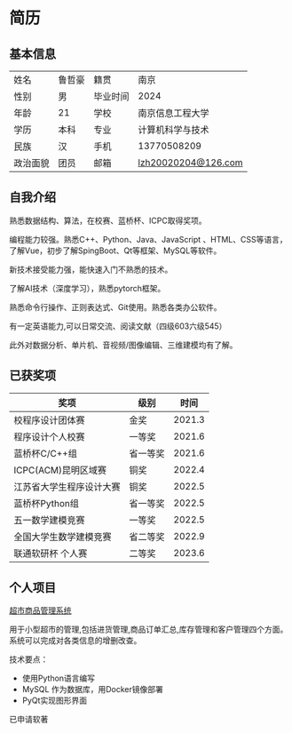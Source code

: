 # 简历

## 基本信息

|||||
|-|-|-|-|
|姓名|鲁哲豪|籍贯|南京|
|性别|男|毕业时间|2024|
|年龄|21|学校|南京信息工程大学|
|学历|本科|专业|计算机科学与技术|
|民族|汉|手机|13770508209|
|政治面貌|团员|邮箱|lzh20020204@126.com|

<!-- 意向岗位：前端开发优先，Java开发也行 -->

## 自我介绍

熟悉数据结构、算法，在校赛、蓝桥杯、ICPC取得奖项。

编程能力较强。熟悉C++、Python、Java、JavaScript 、HTML、CSS等语言，了解Vue，初步了解SpingBoot、Qt等框架、MySQL等软件。

新技术接受能力强，能快速入门不熟悉的技术。

了解AI技术（深度学习），熟悉pytorch框架。

熟悉命令行操作、正则表达式、Git使用。熟悉各类办公软件。

有一定英语能力,可以日常交流、阅读文献（四级603六级545）

此外对数据分析、单片机、音视频/图像编辑、三维建模均有了解。

## 已获奖项

|奖项|级别|时间|
|-|-|-|
|校程序设计团体赛|金奖|2021.3|
|程序设计个人校赛|一等奖|2021.6|
|蓝桥杯C/C++组|省一等奖|2021.6|
|ICPC(ACM)昆明区域赛|铜奖|2022.4|
|江苏省大学生程序设计大赛|铜奖|2022.5|
|蓝桥杯Python组|省一等奖|2022.5|
|五一数学建模竞赛|一等奖|2022.5|
|全国大学生数学建模竞赛|省二等奖|2022.9|
|联通软研杯 个人赛|二等奖|2023.6|

## 个人项目

[超市商品管理系统](https://github.com/laffylaffyla/SQL-Project_MR)

用于小型超市的管理,包括进货管理,商品订单汇总,库存管理和客户管理四个方面。系统可以完成对各类信息的增删改查。

技术要点：

- 使用Python语言编写
- MySQL 作为数据库，用Docker镜像部署
- PyQt实现图形界面

已申请软著

		

